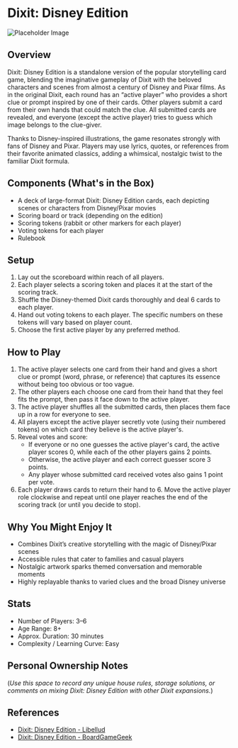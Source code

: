 # Dixit: Disney Edition
![Placeholder Image](./placeholder.jpg)

## Overview
Dixit: Disney Edition is a standalone version of the popular storytelling card game, blending the imaginative gameplay of Dixit with the beloved characters and scenes from almost a century of Disney and Pixar films. As in the original Dixit, each round has an “active player” who provides a short clue or prompt inspired by one of their cards. Other players submit a card from their own hands that could match the clue. All submitted cards are revealed, and everyone (except the active player) tries to guess which image belongs to the clue-giver.

Thanks to Disney-inspired illustrations, the game resonates strongly with fans of Disney and Pixar. Players may use lyrics, quotes, or references from their favorite animated classics, adding a whimsical, nostalgic twist to the familiar Dixit formula.

## Components (What's in the Box)
- A deck of large-format Dixit: Disney Edition cards, each depicting scenes or characters from Disney/Pixar movies
- Scoring board or track (depending on the edition)
- Scoring tokens (rabbit or other markers for each player)
- Voting tokens for each player
- Rulebook

## Setup
1. Lay out the scoreboard within reach of all players.
2. Each player selects a scoring token and places it at the start of the scoring track.
3. Shuffle the Disney-themed Dixit cards thoroughly and deal 6 cards to each player.
4. Hand out voting tokens to each player. The specific numbers on these tokens will vary based on player count.
5. Choose the first active player by any preferred method.

## How to Play
1. The active player selects one card from their hand and gives a short clue or prompt (word, phrase, or reference) that captures its essence without being too obvious or too vague.
2. The other players each choose one card from their hand that they feel fits the prompt, then pass it face down to the active player.
3. The active player shuffles all the submitted cards, then places them face up in a row for everyone to see.
4. All players except the active player secretly vote (using their numbered tokens) on which card they believe is the active player's.
5. Reveal votes and score:
   - If everyone or no one guesses the active player's card, the active player scores 0, while each of the other players gains 2 points.
   - Otherwise, the active player and each correct guesser score 3 points.
   - Any player whose submitted card received votes also gains 1 point per vote.
6. Each player draws cards to return their hand to 6. Move the active player role clockwise and repeat until one player reaches the end of the scoring track (or until you decide to stop).

## Why You Might Enjoy It
- Combines Dixit’s creative storytelling with the magic of Disney/Pixar scenes
- Accessible rules that cater to families and casual players
- Nostalgic artwork sparks themed conversation and memorable moments
- Highly replayable thanks to varied clues and the broad Disney universe

## Stats
- Number of Players: 3–6
- Age Range: 8+
- Approx. Duration: 30 minutes
- Complexity / Learning Curve: Easy

## Personal Ownership Notes
(*Use this space to record any unique house rules, storage solutions, or comments on mixing Dixit: Disney Edition with other Dixit expansions.*)

## References
- [Dixit: Disney Edition - Libellud](https://www.libellud.com/en/our-games/dixit-disney/)
- [Dixit: Disney Edition - BoardGameGeek](https://boardgamegeek.com/boardgame/381308/dixit-disney-edition)
